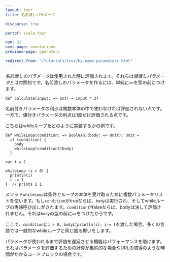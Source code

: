 ```yaml
---
layout: tour
title: 名前渡しパラメータ

discourse: true

partof: scala-tour

num: 31
next-page: annotations
previous-page: operators

redirect_from: "/tutorials/tour/by-name-parameters.html"
---
```


*名前渡しのパラメータ*は使用された時に評価されます。それらは*値渡しパラメータ*とは対照的です。名前渡しのパラメータを作るには、単純に`=>`を型の前につけます。
```tut
def calculate(input: => Int) = input * 37
```

名前付きパラメータの利点は関数本体の中で使わなければ評価されない点です。一方で、値付きパラメータの利点は1度だけ評価される点です。

こちらはwhileループをどのように実装するかの例です。

```tut
def whileLoop(condition: => Boolean)(body: => Unit): Unit =
  if (condition) {
    body
    whileLoop(condition)(body)
  }

var i = 2

whileLoop (i > 0) {
  println(i)
  i -= 1
}  // prints 2 1
```

メソッド`whileLoop`は条件とループの本体を受け取るために複数パラメータリストを使います。もし`condition`がtrueならば、`body`は実行され、そしてwhileループの再帰呼び出しがされます。`condition`がfalseならば、bodyは決して評価されません。それは`body`の型の前に`=>`をつけたからです。

ここで、`condition`に`i > 0`、`body`に`println(i); i-= 1`を渡した場合、多くの言語では一般的なwhileループと同じ振る舞いをします。

パラメータが使われるまで評価を遅延させる機能はパフォーマンスを助けます。それはパラメータを評価するための計算が集約的な場合やURLの取得のような時間がかかるコードブロックの場合です。
